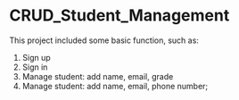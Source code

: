 # CRUD_Student_Management
This project included some basic function, such as:

1. Sign up
2. Sign in
3. Manage student: add name, email, grade
4. Manage student: add name, email, phone number;
